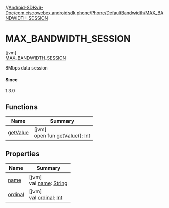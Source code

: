 //[Android-SDKv6-Doc](../../../../../index.md)/[com.ciscowebex.androidsdk.phone](../../../index.md)/[Phone](../../index.md)/[DefaultBandwidth](../index.md)/[MAX_BANDWIDTH_SESSION](index.md)

# MAX_BANDWIDTH_SESSION

[jvm]\
[MAX_BANDWIDTH_SESSION](index.md)

8Mbps data session

#### Since

1.3.0

## Functions

| Name | Summary |
|---|---|
| [getValue](../get-value.md) | [jvm]<br>open fun [getValue](../get-value.md)(): [Int](https://kotlinlang.org/api/latest/jvm/stdlib/kotlin/-int/index.html) |

## Properties

| Name | Summary |
|---|---|
| [name](../../../../com.ciscowebex.androidsdk.team/-list-team-membership-result/-bad-request/index.md#-372974862%2FProperties%2F-411797461) | [jvm]<br>val [name](../../../../com.ciscowebex.androidsdk.team/-list-team-membership-result/-bad-request/index.md#-372974862%2FProperties%2F-411797461): [String](https://kotlinlang.org/api/latest/jvm/stdlib/kotlin/-string/index.html) |
| [ordinal](../../../../com.ciscowebex.androidsdk.team/-list-team-membership-result/-bad-request/index.md#-739389684%2FProperties%2F-411797461) | [jvm]<br>val [ordinal](../../../../com.ciscowebex.androidsdk.team/-list-team-membership-result/-bad-request/index.md#-739389684%2FProperties%2F-411797461): [Int](https://kotlinlang.org/api/latest/jvm/stdlib/kotlin/-int/index.html) |
